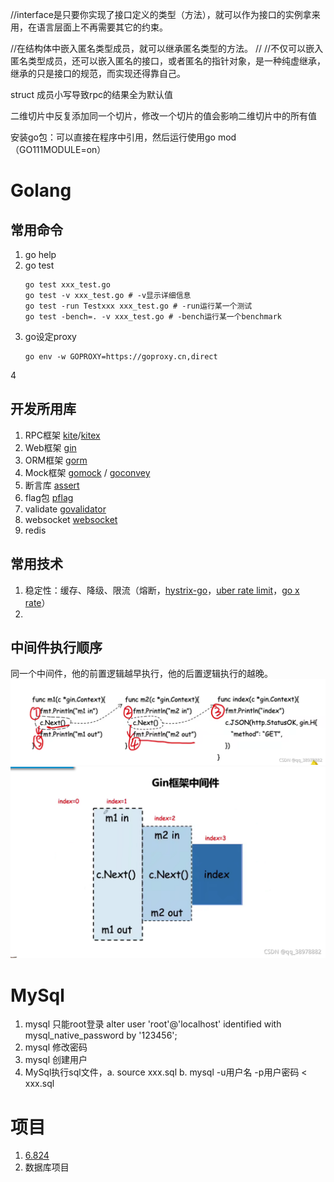 //interface是只要你实现了接口定义的类型（方法），就可以作为接口的实例拿来用，在语言层面上不再需要其它的约束。

//在结构体中嵌入匿名类型成员，就可以继承匿名类型的方法。
//
//不仅可以嵌入匿名类型成员，还可以嵌入匿名的接口，或者匿名的指针对象，是一种纯虚继承，继承的只是接口的规范，而实现还得靠自己。

struct 成员小写导致rpc的结果全为默认值

二维切片中反复添加同一个切片，修改一个切片的值会影响二维切片中的所有值

安装go包：可以直接在程序中引用，然后运行使用go mod（GO111MODULE=on）

# Golang
## 常用命令
1. go help
2. go test 
   ```shell
   go test xxx_test.go
   go test -v xxx_test.go # -v显示详细信息
   go test -run Testxxx xxx_test.go # -run运行某一个测试
   go test -bench=. -v xxx_test.go # -bench运行某一个benchmark
   ```
3. go设定proxy
   ```shell
   go env -w GOPROXY=https://goproxy.cn,direct
   ```
4 
## 开发所用库
1. RPC框架 [kite](https://github.com/koding/kite)/[kitex](https://github.com/cloudwego/kitex)
2. Web框架 [gin](https://gin-gonic.com/)
3. ORM框架 [gorm](https://gorm.io/)
4. Mock框架 [gomock](https://github.com/golang/mock) / [goconvey](https://github.com/smartystreets/goconvey)
5. 断言库 [assert](https://github.com/stretchr/testify)
6. flag包 [pflag](https://github.com/spf13/pflag)
7. validate [govalidator](http://github.com/asaskevich/govalidator)
8. websocket [websocket](https://github.com/gorilla/websocket)
9. redis

## 常用技术
1. 稳定性：缓存、降级、限流（熔断，[hystrix-go](https://gitee.com/mirrors/hystrix-go)，[uber rate limit](https://pkg.go.dev/go.uber.org/ratelimit)，[go x rate](https://pkg.go.dev/golang.org/x/time/rate)）
2. 

## 中间件执行顺序
同一个中间件，他的前置逻辑越早执行，他的后置逻辑执行的越晚。
![输入图片说明](image1.png)
![输入图片说明](image.png)

# MySql
1. mysql 只能root登录
   alter user 'root'@'localhost' identified with mysql_native_password by '123456';
2. mysql 修改密码
3. mysql 创建用户
4. MySql执行sql文件，a. source xxx.sql  b. mysql -u用户名 -p用户密码 < xxx.sql 
   
# 项目
1. [6.824](http://nil.csail.mit.edu/6.824/2020/schedule.html)
2. 数据库项目